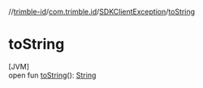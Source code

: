 //[trimble-id](../../../index.md)/[com.trimble.id](../index.md)/[SDKClientException](index.md)/[toString](to-string.md)

# toString

[JVM]\
open fun [toString](to-string.md)(): [String](https://docs.oracle.com/javase/8/docs/api/java/lang/String.html)

